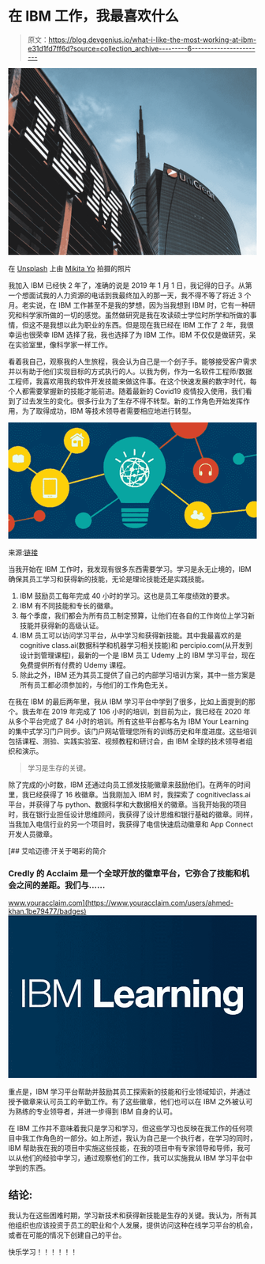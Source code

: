 # 在 IBM 工作，我最喜欢什么

> 原文：<https://blog.devgenius.io/what-i-like-the-most-working-at-ibm-e31d1fd7ff6d?source=collection_archive---------6----------------------->

![](img/5e83c54dd2420e5e4ef375817bfff82a.png)

在 [Unsplash](https://unsplash.com/s/photos/ibm?utm_source=unsplash&utm_medium=referral&utm_content=creditCopyText) 上由 [Mikita Yo](https://unsplash.com/@mikitayo?utm_source=unsplash&utm_medium=referral&utm_content=creditCopyText) 拍摄的照片

我加入 IBM 已经快 2 年了，准确的说是 2019 年 1 月 1 日，我记得的日子。从第一个想面试我的人力资源的电话到我最终加入的那一天，我不得不等了将近 3 个月。老实说，在 IBM 工作甚至不是我的梦想，因为当我想到 IBM 时，它有一种研究和科学家所做的一切的感觉。虽然做研究是我在攻读硕士学位时所学和所做的事情，但这不是我想以此为职业的东西。但是现在我已经在 IBM 工作了 2 年，我很幸运也很荣幸 IBM 选择了我，我也选择了为 IBM 工作。IBM 不仅仅是做研究，呆在实验室里，像科学家一样工作。

看着我自己，观察我的人生旅程，我会认为自己是一个刽子手。能够接受客户需求并以有助于他们实现目标的方式执行的人。以我为例，作为一名软件工程师/数据工程师，我喜欢用我的软件开发技能来做这件事。在这个快速发展的数字时代，每个人都需要掌握新的技能才能前进。随着最新的 Covid19 疫情投入使用，我们看到了过去发生的变化。很多行业为了生存不得不转型。新的工作角色开始发挥作用，为了取得成功，IBM 等技术领导者需要相应地进行转型。

![](img/89a9770a80a15a5848835ad8b015a0f5.png)

来源:[链接](https://www.ibm.com/training/images/journey_watson_wat_machine_learning_600x280.jpg)

当我开始在 IBM 工作时，我发现有很多东西需要学习。学习是永无止境的，IBM 确保其员工学习和获得新的技能，无论是理论技能还是实践技能。

1.  IBM 鼓励员工每年完成 40 小时的学习。这也是员工年度绩效的要求。
2.  IBM 有不同技能和专长的徽章。
3.  每个季度，我们都会为所有员工制定预算，让他们在各自的工作岗位上学习新技能并获得新的高级认证。
4.  IBM 员工可以访问学习平台，从中学习和获得新技能。其中我最喜欢的是 cognitive class.ai(数据科学和机器学习相关技能)和 percipio.com(从开发到设计到管理课程)，最新的一个是 IBM 员工 Udemy 上的 IBM 学习平台，现在免费提供所有付费的 Udemy 课程。
5.  除此之外，IBM 还为其员工提供了自己的内部学习培训方案，其中一些方案是所有员工都必须参加的，与他们的工作角色无关。

在我在 IBM 的最后两年里，我从 IBM 学习平台中学到了很多，比如上面提到的那个。我去年在 2019 年完成了 106 小时的培训，到目前为止，我已经在 2020 年从多个平台完成了 84 小时的培训。所有这些平台都与名为 IBM Your Learning 的集中式学习门户同步。该门户网站管理您所有的训练历史和年度进度。这些培训包括课程、测验、实践实验室、视频教程和研讨会，由 IBM 全球的技术领导者组织和演示。

> 学习是生存的关键。

除了完成的小时数，IBM 还通过向员工颁发技能徽章来鼓励他们。在两年的时间里，我已经获得了 16 枚徽章。当我刚加入 IBM 时，我探索了 cognitiveclass.ai 平台，并获得了与 python、数据科学和大数据相关的徽章。当我开始我的项目时，我在银行业担任设计思维顾问，我获得了设计思维和银行基础的徽章。同样，当我加入电信行业的另一个项目时，我获得了电信快速启动徽章和 App Connect 开发人员徽章。

[](https://www.youracclaim.com/users/ahmed-khan.1be79477/badges) [## 艾哈迈德·汗关于喝彩的简介

### Credly 的 Acclaim 是一个全球开放的徽章平台，它弥合了技能和机会之间的差距。我们与……

www.youracclaim.com](https://www.youracclaim.com/users/ahmed-khan.1be79477/badges) ![](img/7f8611be3c9044caee3d61eee676a237.png)

重点是，IBM 学习平台帮助并鼓励其员工探索新的技能和行业领域知识，并通过授予徽章来认可员工的辛勤工作。有了这些徽章，他们也可以在 IBM 之外被认可为熟练的专业领导者，并进一步得到 IBM 自身的认可。

在 IBM 工作并不意味着我只是学习和学习，但这些学习也反映在我工作的任何项目中我工作角色的一部分。如上所述，我认为自己是一个执行者，在学习的同时，IBM 帮助我在我的项目中实施这些技能，在我的项目中有专家领导和导师，我可以从他们的经验中学习，通过观察他们的工作，我可以实施我从 IBM 学习平台中学到的东西。

## 结论:

我认为在这些困难时期，学习新技术和获得新技能是生存的关键。我认为，所有其他组织也应该投资于员工的职业和个人发展，提供访问这种在线学习平台的机会，或者在可能的情况下创建自己的平台。

快乐学习！！！！！！